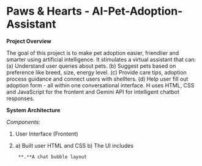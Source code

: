 # Paws & Hearts - AI-Pet-Adoption-Assistant
**Project Overview**

The goal of this project is to make pet adoption easier, friendlier and smarter using artificial intelligence. It stimulates a virtual assistant that can: (a) Understand user queries about pets. (b) Suggest pets based on preference like breed, size, energy level. (c) Provide care tips, adoption process guidance and connect users with shellters. (d) Help user fill out adoption form - all within one conversational interface.
H uses HTML, CSS and JavaScript for the frontent and Gemini API for intelligent chatbot responses.

**System Architecture**

*Components:*
1) User Interface (Frontent)
2) 
   a) Built user HTML and CSS
   b) The UI includes
   
        **.**A chat bubble layout
